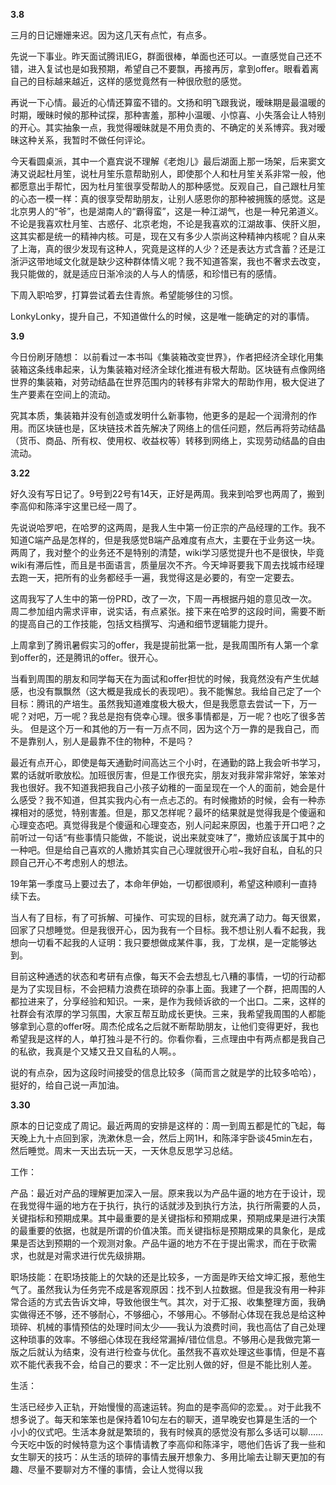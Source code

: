 **3.8**

三月的日记姗姗来迟。因为这几天有点忙，有点多。


先说一下事业。昨天面试腾讯IEG，群面很棒，单面也还可以。一直感觉自己还不错，进入复试也是如我预期，希望自己不要飘，再接再厉，拿到offer。眼看着离自己的目标越来越近，这样的感觉竟然有一种很欣慰的感觉。

再说一下心情。最近的心情还算蛮不错的。文扬和明飞跟我说，暧昧期是最温暖的时期，暧昧时候的那种试探，那种害羞，那种小温暖、小惊喜、小失落会让人特别的开心。其实抽象一点，我觉得暧昧就是不用负责的、不确定的关系博弈。我对暧昧这种关系，我暂时不做任何评论。

今天看圆桌派，其中一个嘉宾说不理解《老炮儿》最后湖面上那一场架，后来窦文涛又说起杜月笙，说杜月笙乐意帮助别人，即使那个人和杜月笙关系非常一般，他都愿意出手帮忙，因为杜月笙很享受帮助人的那种感觉。反观自己，自己跟杜月笙的心态一模一样：真的很享受帮助朋友，让别人感恩你的那种被拥簇的感觉。这是北京男人的“爷”，也是湖南人的“霸得蛮”，这是一种江湖气，也是一种兄弟道义。不论是我喜欢杜月笙、古惑仔、北京老炮，不论是我喜欢的江湖故事、侠肝义胆，这其实都是统一的精神内核。可是，现在又有多少人崇尚这种精神内核呢？自从来了上海，真的很少发现有这种人，究竟是这样的人少？还是表达方式含蓄？还是江浙沪这带地域文化就是缺少这种群体情义呢？我不知道答案，我也不奢求去改变，我只能做的，就是适应日渐冷淡的人与人的情感，和珍惜已有的感情。

下周入职哈罗，打算尝试着去住青旅。希望能够住的习惯。

LonkyLonky，提升自己，不知道做什么的时候，这是唯一能确定的对的事情。

**3.9**

今日份刷牙随想：
以前看过一本书叫《集装箱改变世界》，作者把经济全球化用集装箱这条线串起来，认为集装箱对经济全球化推进有极大帮助。区块链有点像网络世界的集装箱，对劳动结晶在世界范围内的转移有非常大的帮助作用，极大促进了生产要素在空间上的流动。

究其本质，集装箱并没有创造或发明什么新事物，他更多的是起一个润滑剂的作用。而区块链也是，区块链技术首先解决了网络上的信任问题，然后再将劳动结晶（货币、商品、所有权、使用权、收益权等）转移到网络上，实现劳动结晶的自由流动。

**3.22**

好久没有写日记了。9号到22号有14天，正好是两周。我来到哈罗也两周了，搬到李高仰和陈泽宇这里已经一周了。

先说说哈罗吧，在哈罗的这两周，是我人生中第一份正宗的产品经理的工作。我不知道C端产品是怎样的，但是我感觉B端产品难度有点大，主要在于业务这一块。两周了，我对整个的业务还不是特别的清楚，wiki学习感觉提升也不是很快，毕竟wiki有滞后性，而且是书面语言，质量层次不齐。今天坤哥要我下周去找城市经理去跑一天，把所有的业务都经手一遍，我觉得这是必要的，有空一定要去。

这周我写了人生中的第一份PRD，改了一次，下周一再根据丹姐的意见改一次。周二参加组内需求评审，说实话，有点紧张。接下来在哈罗的这段时间，需要不断的提高自己的工作技能，包括文档撰写、沟通和细节逻辑能力提升。

上周拿到了腾讯暑假实习的offer，我是提前批第一批，是我周围所有人第一个拿到offer的，还是腾讯的offer。很开心。

当看到周围的朋友和同学每天在为面试和offer担忧的时候，我竟然没有产生优越感，也没有飘飘然（这大概是我成长的表现吧）。我不能懈怠。我给自己定了一个目标：腾讯的产培生。虽然我知道难度极大极大，但是我愿意去尝试一下，万一呢？对吧，万一呢？我总是抱有侥幸心理。很多事情都是，万一呢？也吃了很多苦头。 但是这个万一和其他的万一有一万点不同，因为这个万一靠的是我自己，而不是靠别人，别人是最靠不住的物种，不是吗？

最近有点开心，即使是每天通勤时间高达三个小时，在通勤的路上我会听书学习，累的话就听歌放松。加班很厉害，但是工作很充实，朋友对我非常非常好，笨笨对我也很好。我不知道我把我自己小孩子幼稚的一面呈现在一个人的面前，她会是什么感受？我不知道，但其实我内心有一点忐忑的。有时候撒娇的时候，会有一种赤裸相对的感觉，特别害羞。但是，那又怎样呢？最坏的结果就是觉得我是个傻逼和心理变态吧。真觉得我是个傻逼和心理变态，别人问起来原因，也羞于开口吧？之前听过一句话“有些事情只能做，不能说，说出来就变味了”，撒娇应该属于其中的一种吧。但是给自己喜欢的人撒娇其实自己心理就很开心啦~我好自私，自私的只顾自己开心不考虑别人的想法。

19年第一季度马上要过去了，本命年伊始，一切都很顺利，希望这种顺利一直持续下去。

当人有了目标，有了可拆解、可操作、可实现的目标，就充满了动力。每天很累，回家了只想睡觉。但是我很开心，因为我有一个目标。我不想让别人看不起我，我想向一切看不起我的人证明：我只要想做成某件事，我，丁龙棋，是一定能够达到。

目前这种通透的状态和考研有点像，每天不会去想乱七八糟的事情，一切的行动都是为了实现目标，不会把精力浪费在琐碎的杂事上面。我建了一个群，把周围的人都拉进来了，分享经验和知识。一来，是作为我倾诉欲的一个出口。二来，这样的社群会有浓厚的学习氛围，大家互帮互助成长更快。三来，我希望我周围的人都能够拿到心意的offer呀。周杰伦成名之后就不断帮助朋友，让他们变得更好，我也希望我是这样的人，单打独斗是不行的。你看你看，三点理由中有两点都是我自己的私欲，我真是个又矮又丑又自私的人啊。。

说的有点杂，因为这段时间接受的信息比较多（简而言之就是学的比较多哈哈），挺好的，给自己说一声加油。

**3.30**

原本的日记变成了周记。最近两周的安排是这样的：周一到周五都是忙的飞起，每天晚上九十点回到家，洗漱休息一会，然后上网1H，和陈泽宇卧谈45min左右，然后睡觉。周末一天出去玩一天，一天休息反思学习总结。

工作：

产品：最近对产品的理解更加深入一层。原来我以为产品牛逼的地方在于设计，现在我觉得牛逼的地方在于执行，执行的话就涉及到执行方法，执行所需要的人员，关键指标和预期成果。其中最重要的是关键指标和预期成果，预期成果是进行决策的最重要的依据，也就是所谓的价值决策。而关键指标是预期成果的具象化，是成果是否达到预期的一个观测对象。产品牛逼的地方不在于提出需求，而在于砍需求，也就是对需求进行优先级排期。

职场技能：在职场技能上的欠缺的还是比较多，一方面是昨天给文坤汇报，惹他生气了。虽然我认为任务完不成是客观原因：找不到人拉数据。但是我没有用一种非常合适的方式去告诉文坤，导致他很生气。其次，对于汇报、收集整理方面，我确实做得还不够，还不够耐心，不够细心，不够用心。不够耐心体现在我总是给这种琐碎、机械的事情预估的处理时间太少——我认为浪费时间，我也高估了自己处理这种琐事的效率。不够细心体现在我经常漏掉/错位信息。不够用心是我做完第一版之后就认为结束，没有进行检查与优化。虽然我不喜欢处理这些事情，但是不喜欢不能代表我不会，给自己的要求：不一定比别人做的好，但是不能比别人差。

生活：

生活已经步入正轨，开始慢慢的高速运转。狗血的是李高仰的恋爱。。对于此我不想多说了。每天和笨笨也是保持着10句左右的聊天，道早晚安也算是生活的一个小小的仪式吧。生活本身就是繁琐的，我有时候真的感觉没有那么多话可以聊……今天吃中饭的时候特意为这个事情请教了李高仰和陈泽宇，嗯他们告诉了我一些和女生聊天的技巧：从生活的琐碎的事情去展开想象力、多用比喻去让聊天更加的有趣、尽量不要聊对方不懂的事情，会让人觉得以我



<!--stackedit_data:
eyJoaXN0b3J5IjpbLTczNzM3NTk4OSwyMDg1OTk4OTUyXX0=
-->